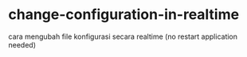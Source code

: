 # change-configuration-in-realtime
cara mengubah file konfigurasi secara realtime (no restart application needed)
